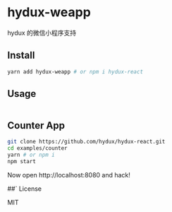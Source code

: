 # hydux-weapp
hydux 的微信小程序支持

## Install
```sh
yarn add hydux-weapp # or npm i hydux-react
```

## Usage


```js
```

## Counter App

```sh
git clone https://github.com/hydux/hydux-react.git
cd examples/counter
yarn # or npm i
npm start
```

Now open http://localhost:8080 and hack!

##` License

MIT
